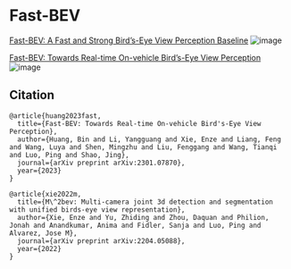 # Fast-BEV
[Fast-BEV: A Fast and Strong Bird’s-Eye View Perception Baseline]()
![image](https://github.com/Sense-GVT/Fast-BEV/blob/main/fast-bev++.png)

[Fast-BEV: Towards Real-time On-vehicle Bird’s-Eye View Perception](https://arxiv.org/abs/2301.07870)
![image](https://github.com/Sense-GVT/Fast-BEV/blob/main/fast-bev.png)

## Citation


```
@article{huang2023fast,
  title={Fast-BEV: Towards Real-time On-vehicle Bird's-Eye View Perception},
  author={Huang, Bin and Li, Yangguang and Xie, Enze and Liang, Feng and Wang, Luya and Shen, Mingzhu and Liu, Fenggang and Wang, Tianqi and Luo, Ping and Shao, Jing},
  journal={arXiv preprint arXiv:2301.07870},
  year={2023}
}

@article{xie2022m,
  title={M\^2bev: Multi-camera joint 3d detection and segmentation with unified birds-eye view representation},
  author={Xie, Enze and Yu, Zhiding and Zhou, Daquan and Philion, Jonah and Anandkumar, Anima and Fidler, Sanja and Luo, Ping and Alvarez, Jose M},
  journal={arXiv preprint arXiv:2204.05088},
  year={2022}
}

```
